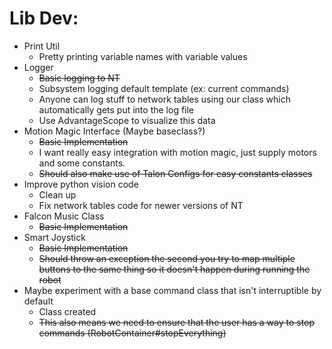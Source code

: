 # Lib Dev:

- Print Util
    - Pretty printing variable names with variable values
- Logger
    - ~~Basic logging to NT~~
    - Subsystem logging default template (ex: current commands)
    - Anyone can log stuff to network tables using our class which automatically gets put into the log file
    - Use AdvantageScope to visualize this data
- Motion Magic Interface (Maybe baseclass?)
    - ~~Basic Implementation~~
    - I want really easy integration with motion magic, just supply motors and some constants.
    - ~~Should also make use of Talon Configs for easy constants classes~~
- Improve python vision code
    - Clean up
    - Fix network tables code for newer versions of NT
- Falcon Music Class
    - ~~Basic Implementation~~
- Smart Joystick
    - ~~Basic Implementation~~
    - ~~Should throw an exception the second you try to map multiple buttons to the same thing so it doesn't happen during running the robot~~
- Maybe experiment with a base command class that isn't interruptible by default
    - Class created
    - ~~This also means we need to ensure that the user has a way to stop commands (RobotContainer#stopEverything)~~